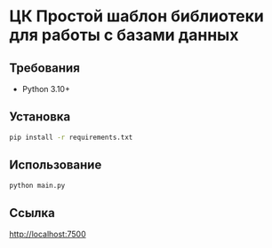 # ЦК Простой шаблон библиотеки для работы с базами данных

## Требования
- Python 3.10+

## Установка

```bash
pip install -r requirements.txt
```

## Использование

```python
python main.py
```

## Ссылка
[http://localhost:7500](http://localhost:7500)

